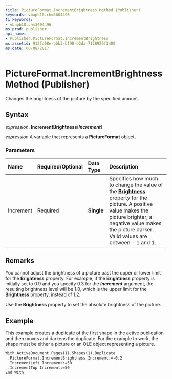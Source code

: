 ```yaml
---
title: PictureFormat.IncrementBrightness Method (Publisher)
keywords: vbapb10.chm3604496
f1_keywords:
- vbapb10.chm3604496
ms.prod: publisher
api_name:
- Publisher.PictureFormat.IncrementBrightness
ms.assetid: 912fd08e-bbb3-bf98-b0da-7128926f3409
ms.date: 06/08/2017
---
```



# PictureFormat.IncrementBrightness Method (Publisher)

Changes the brightness of the picture by the specified amount.


## Syntax

 _expression_. **IncrementBrightness**(**_Increment_**)

 _expression_ A variable that represents a  **PictureFormat** object.


### Parameters



|**Name**|**Required/Optional**|**Data Type**|**Description**|
|:-----|:-----|:-----|:-----|
|Increment|Required| **Single**|Specifies how much to change the value of the  **[Brightness](Publisher.PictureFormat.Brightness.md)** property for the picture. A positive value makes the picture brighter; a negative value makes the picture darker. Valid values are between - 1 and 1.|

## Remarks

You cannot adjust the brightness of a picture past the upper or lower limit for the  **Brightness** property. For example, if the **Brightness** property is initially set to 0.9 and you specify 0.3 for the **_Increment_** argument, the resulting brightness level will be 1.0, which is the upper limit for the **Brightness** property, instead of 1.2.

Use the  **Brightness** property to set the absolute brightness of the picture.


## Example

This example creates a duplicate of the first shape in the active publication and then moves and darkens the duplicate. For the example to work, the shape must be either a picture or an OLE object representing a picture.


```vb
With ActiveDocument.Pages(1).Shapes(1).Duplicate 
 .PictureFormat.IncrementBrightness Increment:=-0.2 
 .IncrementLeft Increment:=50 
 .IncrementTop Increment:=50 
End With 

```


